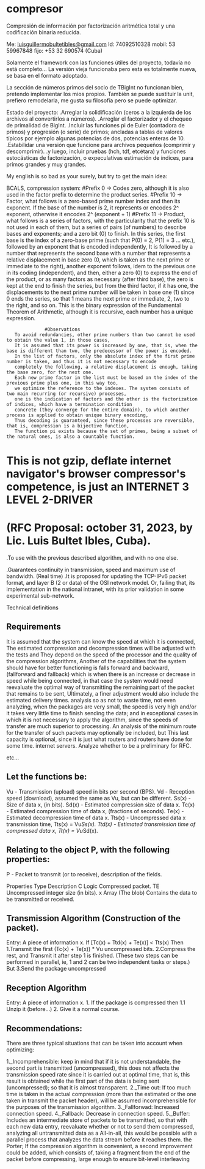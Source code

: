 # compresor
Compresión de información por factorización aritmética total y una codificación binaria reducida.


Me: luisguillermobultetibles@gmail.com
Id: 74092510328
mobil: 53 59967848
fijo: +53 32 690574 (Cuba)

Solamente el framework con las funciones útiles del proyecto, todavía no está completo... 
La versión vieja funcionaba pero esta es totalmente nueva, se basa en el formato adoptado.

La sección de números primos del socio de TBigInt no funcionan bien, pretendo implementar los mios propios.
También se puede sustituir la unit, prefiero remodelarla, me gusta su filosofía pero se puede optimizar.

Estado del proyecto:
.Arreglar la solidificación (ceros a la izquierda de los archivos al convertirlos a números).
.Arreglar el factorizador y el chequeo de primalidad de BigInt.
.Incluir las funciones pi de Euler (contadora de primos) y progresión (o serie) de primos; ancladas a tablas de valores típicos
 por ejemplo algunas potencias de dos, potencias enteras de 10.
.Estabilidar una versión que funcione para archivos pequeños (comprimir y descomprimir).
.y luego, incluir pruebas (hch, tdf, etcétara) y funciones estocásticas de factorización, o expeculativas estimación de índices, para primos grandes y muy grandes. 

My english is so bad as your surely, but try to get the main idea:

BCALS, compression system:
#Prefix 0 -> Codes zero, although it is also used in the factor prefix to determine the product series.
#Prefix 10 -> Factor, what follows is a zero-based prime number index and then its exponent.
If the base of the number is 2, it represents or encodes 2^ exponent, otherwise it encodes 2^ (exponent + 1)
#Prefix 11 -> Product, what follows is a series of factors, with the particularity that the prefix 10 is not used
in each of them, but a series of pairs (of numbers) to describe bases and exponents; and a zero bit
(0) to finish. In this series, the first base is the index of a zero-base prime
(such that P(0) = 2, P(1) = 3 ... etc.), followed by an exponent that is encoded independently,
It is followed by a number that represents the second base with a number that represents a relative displacement
in base zero (0, which is taken as the next prime or immediate to the right), another exponent follows, idem
to the previous one in its coding (independent), and then, either a zero (0) to express the end of the product,
or as many factors as necessary (after third base), the zero is kept at the end to finish
the series, but from the third factor, if it has one, the displacements to the next prime number will be taken
in base one (1) since 0 ends the series, so that 1 means the next prime or immediate, 2, two to
the right, and so on.
This is the binary expression of the Fundamental Theorem of Arithmetic, although it is recursive, each number has a unique expression.
                  
                  #Observations
       To avoid redundancies, other prime numbers than two cannot be used to obtain the value 1, in those cases,
       It is assumed that its power is increased by one, that is, when the base is different than two, the predecessor of the power is encoded.
       In the list of factors, only the absolute index of the first prime number is taken, and thus it is not necessary to encode
       completely the following, a relative displacement is enough, taking the base zero, for the next one.
       Each new prime factor in the list must be based on the index of the previous prime plus one, in this way too,
       we optimize the reference to the indexes. The system consists of two main recurring (or recursive) processes,
       one is the indication of factors and the other is the factorization of indices, which have a termination condition
       concrete (they converge for the entire domain), to which another process is applied to obtain unique binary encoding,
       Thus decoding is guaranteed, since these processes are reversible, that is, compression is a bijective function,
       The function pi exists because the set of primes, being a subset of the natural ones, is also a countable function.


# This is not gzip, deflate internet navigator's browser compressor's competence, is just an INTERNET 3 LEVEL 2-DRIVER 
# (RFC Proposal: october 31, 2023, by Lic. Luis Bultet Ibles, Cuba).

  .To use with the previous described algorithm, and with no one else.

  .Guarantees continuity in transmission, speed and maximum use of bandwidth. (Real time)
  .It is proposed for updating the TCP-IPv6 packet format, and layer B (2 or data) of the OSI network model.
  Or, failing that, its implementation in the national intranet, with its prior validation in some experimental sub-network.

  Technical definitions

   Requirements
   -----------------------
   It is assumed that the system can know the speed at which it is connected,
   The estimated compression and decompression times will be adjusted with the tests and
   They depend on the speed of the processor and the quality of the compression algorithms,
   Another of the capabilities that the system should have for better functioning is
   falls forward and backward, (fallforward and fallback) which is when
   there is an increase or decrease in speed while being connected, in that case the system would need
   reevaluate the optimal way of transmitting the remaining part of the packet that remains to be sent,
   Ultimately, a finer adjustment would also include the estimated delivery times.
   analysis so as not to waste time, not even analyzing, when the packages are very small,
   the speed is very high and/or it takes very little time to finish sending the data;
   and in exceptional cases in which it is not necessary to apply the algorithm, since the speeds of
   transfer are much superior to processing.
   An analysis of the minimum route for the transfer of such packets may optionally be included, but
   This last capacity is optional, since it is just what routers and routers have done for some time.
   internet servers.
   Analyze whether to be a preliminary for RFC.


   etc...


   Let the functions be:
   -----------------------
   Vu - Transmission (upload) speed in bits per second (BPS).
   Vd - Reception speed (download), assumed the same as Vu, but can be different.
   Ss(x) - Size of data x, (in bits).
   Sd(x) - Estimated compression size of data x.
   Tc(x) - Estimated compression time of data x, (fractions of seconds).
   Te(x) - Estimated decompression time of data x.
   Tts(x) - Uncompressed data x transmission time, Tts(x) = Vu*Ss(x).
   Ttd(x) - Estimated transmission time of compressed data x, Tt(x) = Vu*Sd(x).

   Relating to the object P, with the following properties:
   -----------------------
   P - Packet to transmit (or to receive), description of the fields.

   Properties Type Description
   C Logic Compressed packet.
   TE Uncompressed integer size (in bits).
   x Array (The blob) Contains the data to be transmitted or received.

   Transmission Algorithm (Construction of the packet).
   -----------------------
   Entry: A piece of information x.
       If [Tc(x) + Ttd(x) + Te(x)] < Tts(x) Then
            1.Transmit the first (Tc(x) + Te(x)) * Vu uncompressed bits.
            2.Compress the rest, and Transmit it after step 1 is finished.
            (These two steps can be performed in parallel, ie, 1 and 2 can be two independent tasks or steps.)
       But
            3.Send the package uncompressed

   Reception Algorithm
   -----------------------
   Entry: A piece of information x.
       1. If the package is compressed then
            1.1 Unzip it (before...)
       2. Give it a normal course.

   Recommendations:
   -----------------------
  There are three typical situations that can be taken into account when optimizing:

   1._Incomprehensible: keep in mind that if it is not understandable, the second part is transmitted (uncompressed), this does not
         affects the transmission speed rate since it is carried out at optimal time, that is, this result is obtained
         while the first part of the data is being sent (uncompressed); so that it is almost transparent.
   2._Time out: If too much time is taken in the actual compression (more than the estimated or the one taken in
         transmit the packet header), will be assumed incomprehensible for the purposes of the transmission algorithm.
   3._Fallforwad: Increased connection speed.
   4._Fallback: Decrease in connection speed.
   5._Buffer: Includes an intermediate store of packets to be transmitted, so that with each new data entry,
         reevaluate whether or not to send them compressed, analyzing all untransmitted data as a
         All-in-all, this would be possible with a parallel process that analyzes the data stream before it reaches them.
         the Porter; If the compression algorithm is convenient, a second improvement could be added, which
         consists of, taking a fragment from the end of the packet before compressing, large enough to
         ensure bit-level interleaving
